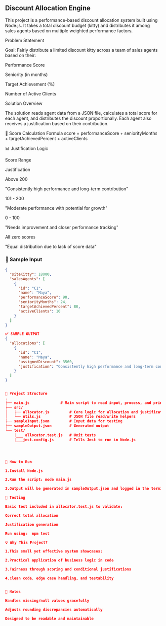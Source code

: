 Discount Allocation Engine
---------------------------------

This project is a performance-based discount allocation system built using Node.js. It takes a total discount budget (kitty) and distributes it among sales agents based on multiple weighted performance factors.

Problem Statement

Goal: Fairly distribute a limited discount kitty across a team of sales agents based on their:

Performance Score

Seniority (in months)

Target Achievement (%)

Number of Active Clients

Solution Overview

The solution reads agent data from a JSON file, calculates a total score for each agent, and distributes the discount proportionally. Each agent also receives a justification based on their contribution.

🔢 Score Calculation Formula
score = performanceScore + seniorityMonths + targetAchievedPercent + activeClients

📊 Justification Logic

Score Range

Justification

Above 200

"Consistently high performance and long-term contribution"

101 - 200

"Moderate performance with potential for growth"

0 - 100

"Needs improvement and closer performance tracking"

All zero scores

"Equal distribution due to lack of score data"

### 🧾 Sample Input
```json
{
  "siteKitty": 18000,
  "salesAgents": [
    {
      "id": "C1",
      "name": "Maya",
      "performanceScore": 90,
      "seniorityMonths": 24,
      "targetAchievedPercent": 80,
      "activeClients": 10
    }
  ]
}

✅ SAMPLE OUTPUT
{
  "allocations": [
    {
      "id": "C1",
      "name": "Maya",
      "assignedDiscount": 3560,
      "justification": "Consistently high performance and long-term contribution"
    }
  ]
}


📁 Project Structure
.
├── main.js              # Main script to read input, process, and print result
├── src/
│   ├── allocator.js         # Core logic for allocation and justification
│   └── utils.js             # JSON file read/write helpers
├── sampleInput.json         # Input data for testing
├── sampleOutput.json        # Generated output
└── test/
    |___ allocator.test.js   # Unit tests
    |___jest.config.js       # Tells Jest to run in Node.js




🚀 How to Run

1.Install Node.js

2.Run the script: node main.js

3.Output will be generated in sampleOutput.json and logged in the terminal.

🧪 Testing

Basic test included in allocator.test.js to validate:

Correct total allocation

Justification generation

Run using:  npm test

💡 Why This Project?

1.This small yet effective system showcases:

2.Practical application of business logic in code

3.Fairness through scoring and conditional justifications

4.Clean code, edge case handling, and testability


📝 Notes

Handles missing/null values gracefully

Adjusts rounding discrepancies automatically

Designed to be readable and maintainable

